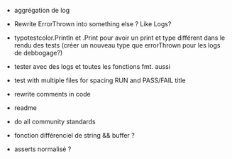 - aggrégation de log
- Rewrite ErrorThrown into something else ? Like Logs?

- typotestcolor.Println et .Print pour avoir un print et type différent dans le rendu des tests
(créer un nouveau type que errorThrown pour les logs de debbogage?)

- tester avec des logs et toutes les fonctions fmt. aussi
- test with multiple files for spacing RUN and PASS/FAIL title

- rewrite comments in code
- readme
- do all community standards

- fonction différenciel de string && buffer ?
- asserts normalisé ?
